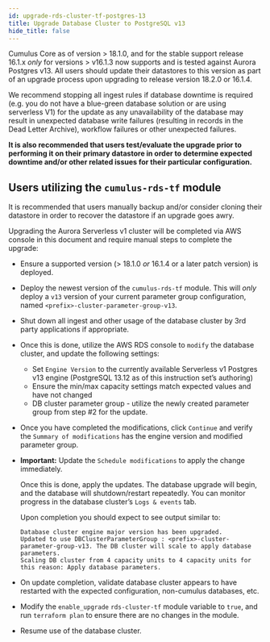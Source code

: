 ```yaml
---
id: upgrade-rds-cluster-tf-postgres-13
title: Upgrade Database Cluster to PostgreSQL v13
hide_title: false
---
```


Cumulus Core as of version > 18.1.0, and for the stable support release 16.1.x *only* for versions > v16.1.3 now supports and is tested against Aurora Postgres v13.   All users should update their datastores to this version as part of an upgrade process upon upgrading to release version 18.2.0 or 16.1.4.

We recommend stopping all ingest rules if database downtime is required (e.g. you do not have a blue-green database solution or are using serverless V1) for the update  as any unavailability of the database may result in unexpected database write failures (resulting in records in the Dead Letter Archive), workflow failures or other unexpected failures.

**It is also recommended that users test/evaluate the upgrade prior to performing it on their primary datastore in order to determine expected downtime and/or other related issues for their particular configuration.**

## Users utilizing the `cumulus-rds-tf` module

It is recommended that users manually backup and/or consider cloning their datastore in order to recover the datastore if an upgrade goes awry.

Upgrading the Aurora Serverless v1 cluster will be completed via AWS console in this document and require manual steps to complete the upgrade:

- Ensure a supported version (> 18.1.0 *or* 16.1.4 or a later patch version) is deployed.
- Deploy the newest version of the `cumulus-rds-tf` module.  This will *only* deploy a `v13` version of your current parameter group configuration, named `<prefix>-cluster-parameter-group-v13`.
- Shut down all ingest and other usage of the database cluster by 3rd party applications if appropriate.
- Once this is done, utilize the AWS RDS console to `modify` the database cluster, and update the following settings:
  - Set `Engine Version`  to the currently available Serverless v1 Postgres v13 engine (PostgreSQL 13.12 as of this instruction set’s authoring)
  - Ensure the min/max capacity settings match expected values and have not changed
  - DB cluster parameter group - utilize the newly created parameter group from step #2 for the update.
- Once you have completed the modifications, click `Continue` and verify the `Summary of modifications` has the engine version and modified parameter group.
- **Important:** Update the `Schedule modifications` to apply the change immediately.

    Once this is done, apply the updates. The database upgrade will begin, and the database will shutdown/restart repeatedly.    You can monitor progress in the database cluster’s `Logs & events` tab.

    Upon completion you should expect to see output similar to:

    ```text
    Database cluster engine major version has been upgraded.
    Updated to use DBClusterParameterGroup : <prefix>-cluster-parameter-group-v13. The DB cluster will scale to apply database parameters.
    Scaling DB cluster from 4 capacity units to 4 capacity units for this reason: Apply database parameters.
    ```

- On update completion, validate database cluster appears to have restarted with the expected configuration, non-cumulus databases, etc.
- Modify the `enable_upgrade` `rds-cluster-tf` module variable to `true`, and run `terraform plan` to ensure there are no changes in the module.
- Resume use of the database cluster.